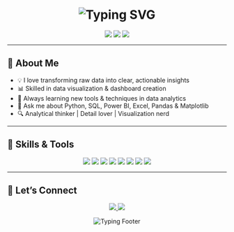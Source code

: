 <!-- 🌈 EYE-CATCHING HEADER -->
<h1 align="center">
  <img src="https://readme-typing-svg.demolab.com?font=Fira+Code&weight=600&size=28&pause=1000&color=66CCFF&center=true&vCenter=true&width=650&lines=Hi+%F0%9F%91%8B%2C+I'm+Chaitali+Godse;Data+Analyst;I+Turn+Data+into+Decisions!" alt="Typing SVG" />
</h1>

<p align="center">
  <img src="https://img.shields.io/badge/Data%20Analyst-66CCFF?style=for-the-badge&logo=chart-bar&logoColor=black" />
  <img src="https://img.shields.io/badge/Open%20to%20Work-FF99CC?style=for-the-badge&logo=sparkles&logoColor=black" />
  <img src="https://img.shields.io/badge/Loves%20Data-FFCC99?style=for-the-badge&logo=python&logoColor=black" />
</p>

---

## 🌟 About Me

- 💡 I love transforming raw data into clear, actionable insights  
- 📊 Skilled in data visualization & dashboard creation  
- 🧠 Always learning new tools & techniques in data analytics  
- 💬 Ask me about Python, SQL, Power BI, Excel, Pandas & Matplotlib
- 🔍 Analytical thinker | Detail lover | Visualization nerd  

---

## 🎨 Skills & Tools

<p align="center">
  <img src="https://img.shields.io/badge/Python-ACE7EF?style=for-the-badge&logo=python&logoColor=black" />
  <img src="https://img.shields.io/badge/Pandas-C3B1E1?style=for-the-badge&logo=pandas&logoColor=black" />
  <img src="https://img.shields.io/badge/Numpy-FFD1DC?style=for-the-badge&logo=numpy&logoColor=black" />
  <img src="https://img.shields.io/badge/Matplotlib-FFB347?style=for-the-badge&logo=plotly&logoColor=black" />
  <img src="https://img.shields.io/badge/Seaborn-87CEEB?style=for-the-badge&logo=seaborn&logoColor=black" />
  <img src="https://img.shields.io/badge/Excel-CCFF99?style=for-the-badge&logo=microsoft-excel&logoColor=black" />
  <img src="https://img.shields.io/badge/Power%20BI-FDFD96?style=for-the-badge&logo=powerbi&logoColor=black" />
  <img src="https://img.shields.io/badge/SQL-E6E6FA?style=for-the-badge&logo=mysql&logoColor=black" />
</p>

---


## 💌 Let’s Connect

<p align="center">
  <a href="mailto:godsechaitali9@gmail.com">
    <img src="https://img.shields.io/badge/godsechaitali9@gmail.com-FFDEAD?style=for-the-badge&logo=gmail&logoColor=black" />
  </a>
  <a href="https://www.linkedin.com/in/chaitali-godse-247975339?utm_source=share&utm_campaign=share_via&utm_content=profile&utm_medium=android_app">
    <img src="https://img.shields.io/badge/LinkedIn-Connect-B0E0E6?style=for-the-badge&logo=linkedin&logoColor=black" />
  </a>
</p>

<p align="center">
  <img src="https://readme-typing-svg.demolab.com?font=Fira+Code&size=22&pause=1000&color=FF69B4&center=true&vCenter=true&width=400&lines=Let's+build+something+amazing!;Get+in+touch+anytime+%F0%9F%92%AC" alt="Typing Footer" />
</p>
